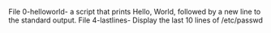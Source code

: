 File 0-helloworld- a script that prints Hello, World, followed by a new line to the standard output.
File 4-lastlines- Display the last 10 lines of /etc/passwd
